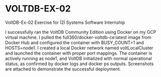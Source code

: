 # VOLTDB-EX-02
VoltDB-Ex-02 Exercise for İ2İ Systems Software Internship

I successfully ran the VoltDB Community Edition using Docker on my GCP virtual machine. I pulled the full360/docker-voltdb-ce:latest image from Docker Hub and configured the container with BUSY_COUNT=1 and HOSTS=node1. I created a local Docker network named voltLocalCluster and launched the container with proper port mappings. The container is actively running as node1, and VoltDB initialized with normal operational status, as confirmed by docker logs and docker ps outputs. Screenshots are attached to demonstrate the successful deployment.
